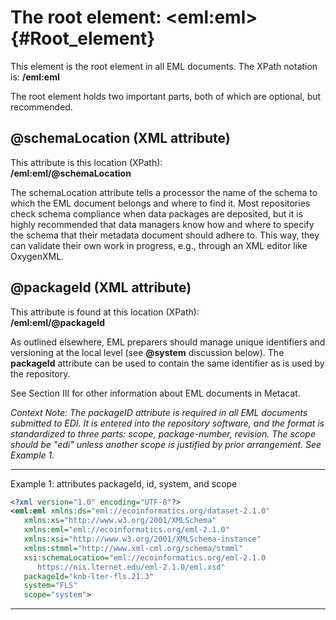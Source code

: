 # The root element: \<eml:eml> {#Root_element}

This element is the root element in all EML documents. The XPath
notation is:
**/eml:eml**

The root element holds two important parts, both of which are optional,
but recommended.

## \@schemaLocation (XML attribute)

This attribute is this location (XPath):  
**/eml:eml/\@schemaLocation**

The schemaLocation attribute tells a processor the name of the schema to
which the EML document belongs and where to find it. Most repositories
check schema compliance when data packages are deposited, but it is
highly recommended that data managers know how and where to specify the
schema that their metadata document should adhere to. This way, they can
validate their own work in progress, e.g., through an XML editor like
OxygenXML.

## \@packageId (XML attribute)

This attribute is found at this location (XPath):  
**/eml:eml/\@packageId**

As outlined elsewhere, EML preparers should manage unique identifiers
and versioning at the local level (see **\@system** discussion below).
The **packageId** attribute can be used to contain the same identifier
as is used by the repository.

See Section III for other information about EML documents in Metacat.

_Context Note: The packageID attribute is required in all EML documents
submitted to EDI. It is entered into the repository software, and the
format is standardized to three parts: scope, package-number, revision.
The scope should be "edi" unless another scope is justified by prior
arrangement. See Example 1._


---

Example 1: attributes packageId, id, system, and scope
```xml
<?xml version="1.0" encoding="UTF-8"?>
<eml:eml xmlns:ds="eml://ecoinformatics.org/dataset-2.1.0"
   xmlns:xs="http://www.w3.org/2001/XMLSchema"
   xmlns:eml="eml://ecoinformatics.org/eml-2.1.0"
   xmlns:xsi="http://www.w3.org/2001/XMLSchema-instance"
   xmlns:stmml="http://www.xml-cml.org/schema/stmml"
   xsi:schemaLocation="eml://ecoinformatics.org/eml-2.1.0
      https://nis.lternet.edu/eml-2.1.0/eml.xsd"
   packageId="knb-lter-fls.21.3"
   system="FLS"
   scope="system">
```
---
